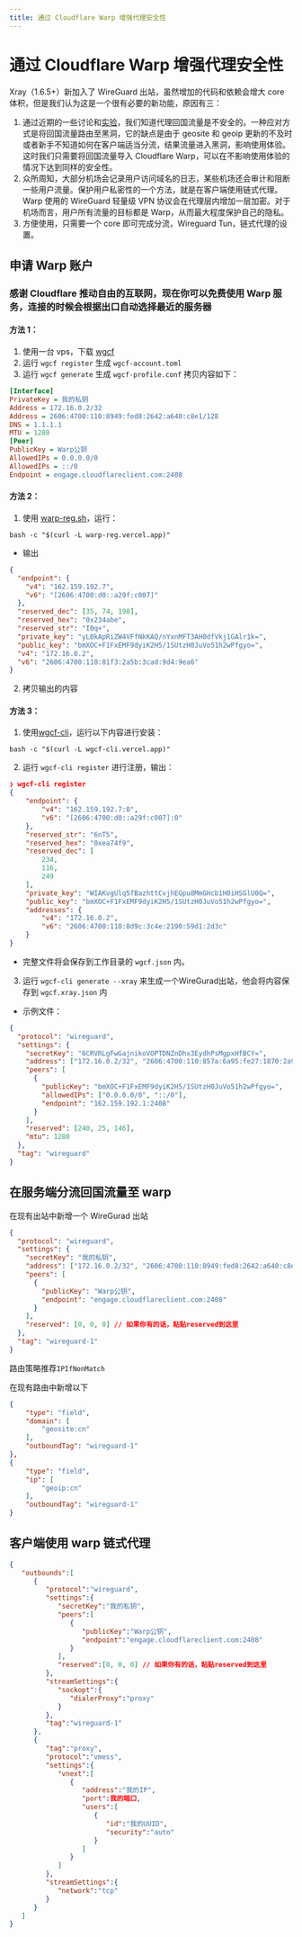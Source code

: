 ```yaml
---
title: 通过 Cloudflare Warp 增强代理安全性
---
```


# 通过 Cloudflare Warp 增强代理安全性

Xray（1.6.5+）新加入了 WireGuard 出站，虽然增加的代码和依赖会增大 core
体积，但是我们认为这是一个很有必要的新功能，原因有三：

1. 通过近期的一些讨论和[实验](https://github.com/net4people/bbs/issues/129#issuecomment-1308102504)，我们知道代理回国流量是不安全的。一种应对方式是将回国流量路由至黑洞，它的缺点是由于
   geosite 和 geoip
   更新的不及时或者新手不知道如何在客户端适当分流，结果流量进入黑洞，影响使用体验。
   这时我们只需要将回国流量导入 Cloudflare
   Warp，可以在不影响使用体验的情况下达到同样的安全性。
2. 众所周知，大部分机场会记录用户访问域名的日志，某些机场还会审计和阻断一些用户流量。保护用户私密性的一个方法，就是在客户端使用链式代理。
   Warp 使用的 WireGuard 轻量级 VPN
   协议会在代理层内增加一层加密。对于机场而言，用户所有流量的目标都是
   Warp，从而最大程度保护自己的隐私。
3. 方便使用，只需要一个 core 即可完成分流，Wireguard Tun，链式代理的设置。

## 申请 Warp 账户

### 感谢 Cloudflare 推动自由的互联网，现在你可以免费使用 Warp 服务，连接的时候会根据出口自动选择最近的服务器

#### 方法 1：

1. 使用一台 vps，下载 [wgcf](https://github.com/ViRb3/wgcf/releases)
2. 运行 `wgcf register` 生成 `wgcf-account.toml`
3. 运行 `wgcf generate` 生成 `wgcf-profile.conf` 拷贝内容如下：

```ini
[Interface]
PrivateKey = 我的私钥
Address = 172.16.0.2/32
Address = 2606:4700:110:8949:fed8:2642:a640:c8e1/128
DNS = 1.1.1.1
MTU = 1280
[Peer]
PublicKey = Warp公钥
AllowedIPs = 0.0.0.0/0
AllowedIPs = ::/0
Endpoint = engage.cloudflareclient.com:2408
```

#### 方法 2：

1. 使用 [warp-reg.sh](https://github.com/chise0713/warp-reg.sh)，运行：

```
bash -c "$(curl -L warp-reg.vercel.app)"
```

- 输出

```json
{
  "endpoint": {
    "v4": "162.159.192.7",
    "v6": "[2606:4700:d0::a29f:c007]"
  },
  "reserved_dec": [35, 74, 190],
  "reserved_hex": "0x234abe",
  "reserved_str": "I0q+",
  "private_key": "yL0kApRiZW4VFfNkKAQ/nYxnMFT3AH0dfVkj1GAlr1k=",
  "public_key": "bmXOC+F1FxEMF9dyiK2H5/1SUtzH0JuVo51h2wPfgyo=",
  "v4": "172.16.0.2",
  "v6": "2606:4700:110:81f3:2a5b:3cad:9d4:9ea6"
}
```

2. 拷贝输出的内容

#### 方法 3：

1. 使用[wgcf-cli](https://github.com/ArchiveNetwork/wgcf-cli)，运行以下内容进行安装：

```
bash -c "$(curl -L wgcf-cli.vercel.app)"
```

2. 运行 `wgcf-cli register` 进行注册，输出：

```json
❯ wgcf-cli register
{
    "endpoint": {
        "v4": "162.159.192.7:0",
        "v6": "[2606:4700:d0::a29f:c007]:0"
    },
    "reserved_str": "6nT5",
    "reserved_hex": "0xea74f9",
    "reserved_dec": [
        234,
        116,
        249
    ],
    "private_key": "WIAKvgUlq5fBazhttCvjhEGpu8MmGHcb1H0iHSGlU0Q=",
    "public_key": "bmXOC+F1FxEMF9dyiK2H5/1SUtzH0JuVo51h2wPfgyo=",
    "addresses": {
        "v4": "172.16.0.2",
        "v6": "2606:4700:110:8d9c:3c4e:2190:59d1:2d3c"
    }
}
```

- 完整文件将会保存到工作目录的 `wgcf.json` 内。

3. 运行 `wgcf-cli generate --xray` 来生成一个WireGurad出站，他会将内容保存到
   `wgcf.xray.json` 内

- 示例文件：

```json
{
  "protocol": "wireguard",
  "settings": {
    "secretKey": "6CRVRLgFwGajnikoVOPTDNZnDhx3EydhPsMgpxHfBCY=",
    "address": ["172.16.0.2/32", "2606:4700:110:857a:6a95:fe27:1870:2a9d/128"],
    "peers": [
      {
        "publicKey": "bmXOC+F1FxEMF9dyiK2H5/1SUtzH0JuVo51h2wPfgyo=",
        "allowedIPs": ["0.0.0.0/0", "::/0"],
        "endpoint": "162.159.192.1:2408"
      }
    ],
    "reserved": [240, 25, 146],
    "mtu": 1280
  },
  "tag": "wireguard"
}
```

## 在服务端分流回国流量至 warp

在现有出站中新增一个 WireGurad 出站

```json
{
  "protocol": "wireguard",
  "settings": {
    "secretKey": "我的私钥",
    "address": ["172.16.0.2/32", "2606:4700:110:8949:fed8:2642:a640:c8e1/128"],
    "peers": [
      {
        "publicKey": "Warp公钥",
        "endpoint": "engage.cloudflareclient.com:2408"
      }
    ],
    "reserved": [0, 0, 0] // 如果你有的话，粘贴reserved到这里
  },
  "tag": "wireguard-1"
}
```

路由策略推荐`IPIfNonMatch`

在现有路由中新增以下

```json
{
    "type": "field",
    "domain": [
        "geosite:cn"
    ],
    "outboundTag": "wireguard-1"
},
{
    "type": "field",
    "ip": [
        "geoip:cn"
    ],
    "outboundTag": "wireguard-1"
}
```

## 客户端使用 warp 链式代理

```json
{
   "outbounds":[
      {
         "protocol":"wireguard",
         "settings":{
            "secretKey":"我的私钥",
            "peers":[
               {
                  "publicKey":"Warp公钥",
                  "endpoint":"engage.cloudflareclient.com:2408"
               }
            ],
            "reserved":[0, 0, 0] // 如果你有的话，粘贴reserved到这里
         },
         "streamSettings":{
            "sockopt":{
               "dialerProxy":"proxy"
            }
         },
         "tag":"wireguard-1"
      },
      {
         "tag":"proxy",
         "protocol":"vmess",
         "settings":{
            "vnext":[
               {
                  "address":"我的IP",
                  "port":我的端口,
                  "users":[
                     {
                        "id":"我的UUID",
                        "security":"auto"
                     }
                  ]
               }
            ]
         },
         "streamSettings":{
            "network":"tcp"
         }
      }
   ]
}
```
